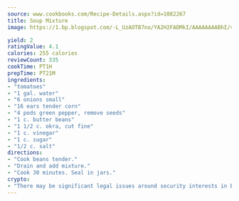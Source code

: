 ```yaml
---
source: www.cookbooks.com/Recipe-Details.aspx?id=1082267
title: Soup Mixture
image: https://1.bp.blogspot.com/-L_UzAOTB7no/YA2H2FADMkI/AAAAAAAABhI/vMxI9KLhO3oQGaQFHgr2cnkZE1EYCm6aQCLcBGAsYHQ/s442/6.png

yield: 2
ratingValue: 4.1
calories: 255 calories
reviewCount: 335
cookTime: PT1H
prepTime: PT21M
ingredients:
- "tomatoes"
- "1 gal. water"
- "6 onions small"
- "16 ears tender corn"
- "4 pods green pepper, remove seeds"
- "1 c. butter beans"
- "1 1/2 c. okra, cut fine"
- "1 c. vinegar"
- "1 c. sugar"
- "1/2 c. salt"
directions:
- "Cook beans tender."
- "Drain and add mixture."
- "Cook 30 minutes. Seal in jars."
crypto:
- "There may be significant legal issues around security interests in Bitcoin."
---
```

